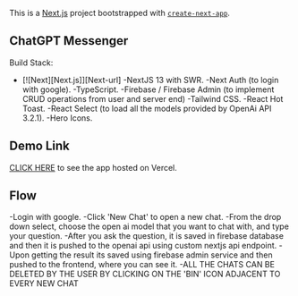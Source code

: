 This is a [Next.js](https://nextjs.org/) project bootstrapped with [`create-next-app`](https://github.com/vercel/next.js/tree/canary/packages/create-next-app).

## ChatGPT Messenger

Build Stack:

* [![Next][Next.js]][Next-url]
-NextJS 13 with SWR.
-Next Auth (to login with google).
-TypeScript.
-Firebase / Firebase Admin (to implement CRUD operations from user and server end)
-Tailwind CSS.
-React Hot Toast.
-React Select (to load all the models provided by OpenAi API 3.2.1).
-Hero Icons.

## Demo Link

[CLICK HERE](https://chatgpt-messenger-umber.vercel.app) to see the app hosted on Vercel.

## Flow

-Login with google.
-Click 'New Chat' to open a new chat.
-From the drop down select, choose the open ai model that you want to chat with, and type your question.
-After you ask the question, it is saved in firebase database and then it is pushed to the openai api using custom nextjs api endpoint.
-Upon getting the result its saved using firebase admin service and then pushed to the frontend, where you can see it.
-ALL THE CHATS CAN BE DELETED BY THE USER BY CLICKING ON THE 'BIN' ICON ADJACENT TO EVERY NEW CHAT
